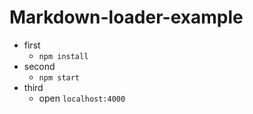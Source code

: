 # Markdown-loader-example

* first
  * `npm install`
* second
  * `npm start`
* third
  * open `localhost:4000`

